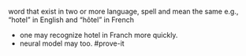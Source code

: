 word that exist in two or more language, spell and mean the same 
e.g., “hotel” in English and “hôtel” in French
- one may recognize hotel in Franch more quickly.
- neural model may too. #prove-it